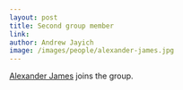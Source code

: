 ```yaml
---
layout: post
title: Second group member
link:
author: Andrew Jayich
image: /images/people/alexander-james.jpg
---
```


[Alexander James](/people/alexander-james/) joins the group.
